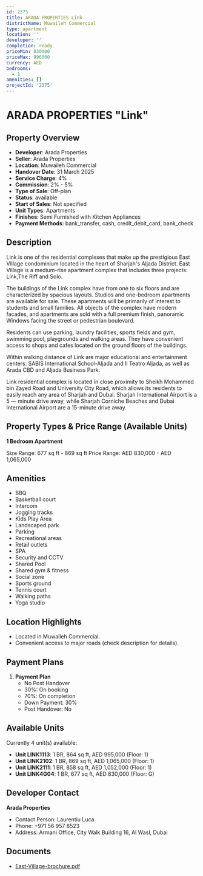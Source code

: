 ```yaml
---
id: 2375
title: ARADA PROPERTIES Link
districtName: Muwaileh Commercial
type: apartment
location: ''
developer: ''
completion: ready
priceMin: 830000
priceMax: 996000
currency: AED
bedrooms:
  - 1
amenities: []
projectId: '2375'
---
```


# ARADA PROPERTIES "Link"

## Property Overview
- **Developer**: Arada Properties
- **Seller**: Arada Properties
- **Location**: Muwaileh Commercial
- **Handover Date**: 31 March 2025
- **Service Charge**: 4%
- **Commission**: 2% - 5%
- **Type of Sale**: Off-plan
- **Status**: available
- **Start of Sales**: Not specified
- **Unit Types**: Apartments
- **Finishes**: Semi Furnished with Kitchen Appliances
- **Payment Methods**: bank_transfer, cash, credit_debit_card, bank_check

## Description
Link is one of the residential complexes that make up the prestigious East Village condominium located in the heart of Sharjah's Aljada District. East Village is a medium-rise apartment complex that includes three projects: Link,The Riff and Solo.

The buildings of the Link complex have from one to six floors and are characterized by spacious layouts. Studios and one-bedroom apartments are available for sale. These apartments will be primarily of interest to students and small families. All objects of the complex have modern facades, and apartments are sold with a full premium finish, panoramic Windows facing the street or pedestrian boulevard.

 Residents can use parking, laundry facilities, sports fields and gym, swimming pool, playgrounds and walking areas. They have convenient access to shops and cafes located on the ground floors of the buildings.

Within walking distance of Link are major educational and entertainment centers: SABIS International School-Aljada and Il Teatro Aljada, as well as Arada CBD and Aljada Business Park.

Link residential complex is located in close proximity to Sheikh Mohammed bin Zayed Road and University City Road, which allows its residents to easily reach any area of Sharjah and Dubai. Sharjah International Airport is a 5 — minute drive away, while Sharjah Corniche Beaches and Dubai International Airport are a 15-minute drive away.

## Property Types & Price Range (Available Units)
**1 Bedroom Apartment**

Size Range: 677 sq ft - 869 sq ft
Price Range: AED 830,000 - AED 1,065,000

## Amenities
- BBQ
- Basketball court
- Intercom
- Jogging tracks
- Kids Play Area
- Landscaped park
- Parking
- Recreational areas
- Retail outlets
- SPA
- Security and CCTV
- Shared Pool
- Shared gym & fitness
- Social zone
- Sports ground
- Tennis court
- Walking paths
- Yoga studio

## Location Highlights
- Located in Muwaileh Commercial.
- Convenient access to major roads (check description for details).

## Payment Plans
1. **Payment Plan**
   - No Post Handover
   - 30%: On booking
   - 70%: On completion
   - Down Payment: 30%
   - Post Handover: No

## Available Units
Currently 4 unit(s) available:
- **Unit LINK1113**: 1 BR, 864 sq ft, AED 995,000 (Floor: 1)
- **Unit LINK2102**: 1 BR, 869 sq ft, AED 1,065,000 (Floor: 1)
- **Unit LINK2111**: 1 BR, 858 sq ft, AED 1,052,000 (Floor: 1)
- **Unit LINK4G04**: 1 BR, 677 sq ft, AED 830,000 (Floor: G)

## Developer Contact
**Arada Properties**
- Contact Person: Laurentiu Luca
- Phone: +971 56 957 8523
- Address: Armani Office, City Walk Building 16, Al Wasl, Dubai

## Documents
- [East-Village-brochure.pdf](https://cdn.geniemap.net/2024/06/27/WuE2pDn5Du4EOZPYwQHSeHOPVyznHjKdrsL7142J.pdf)
